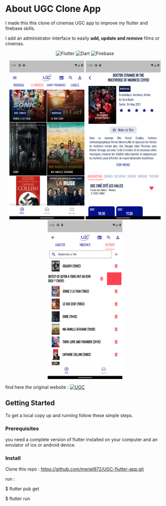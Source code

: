 # About UGC Clone App

I made this this clone of cinemas UGC app to improve my flutter and firebase skills.

I add an administrator interface to easily <strong>add, update and remove</strong> films or cinemas.

<p align="center">
<img alt="Flutter" src="https://img.shields.io/badge/Flutter-02569B?style=flat-square&logo=flutter&logoColor=white" />
<img alt="Dart" src="https://img.shields.io/badge/Dart-0175C2?style=flat-square&logo=dart&logoColor=white" />
<img alt="Firebase" src="https://img.shields.io/badge/Firebase-D19222?style=flat-square&logo=firebase&logoColor=white" />

</p>

<p align="center">
<img src="screenshots/Screenshot_1.png" height="500" title="list of films">
<img src="screenshots/Screenshot_2.png" height="500" title="detailed view">
<img src="screenshots/Screenshot_3.png" height="500" title="remove a film">
</p>


<p>find here the original website : <a href="https://www.ugc.fr/cinemas.html" target="_blank"><img alt="UGC" src="https://img.shields.io/badge/UGC-001089?style=plastic&logo=data:assets/img/logo_ugc.png&logoColor=white" /></a></p>


## Getting Started

To get a local copy up and running follow these simple steps.

### Prerequisites

you need a complete version of flutter installed on your computer and an emulator of ios or android device.

### Install
Clone this repo : https://github.com/menel972/UGC-flutter-app.git

run :

$ flutter pub get

$ flutter run
